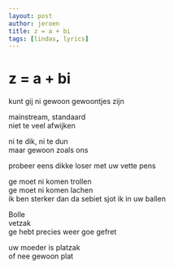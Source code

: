 ```yaml
---
layout: post
author: jeroen
title: z = a + bi
tags: [lindas, lyrics]
---
```

# z = a + bi

kunt gij ni gewoon gewoontjes zijn

mainstream, standaard  
niet te veel afwijken

ni te dik, ni te dun  
maar gewoon zoals ons  

probeer eens dikke loser met uw vette pens  

ge moet ni komen trollen  
ge moet ni komen lachen  
ik ben sterker dan da
sebiet sjot ik in uw ballen

Bolle  
vetzak  
ge hebt precies weer goe gefret  

uw moeder is platzak  
of nee gewoon plat
